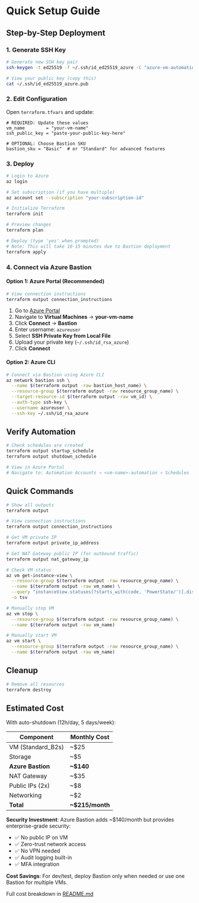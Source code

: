 # Quick Setup Guide

## Step-by-Step Deployment

### 1. Generate SSH Key

```bash
# Generate new SSH key pair
ssh-keygen -t ed25519 -f ~/.ssh/id_ed25519_azure -C "azure-vm-automation"

# View your public key (copy this)
cat ~/.ssh/id_ed25519_azure.pub
```

### 2. Edit Configuration

Open `terraform.tfvars` and update:

```hcl
# REQUIRED: Update these values
vm_name        = "your-vm-name"
ssh_public_key = "paste-your-public-key-here"

# OPTIONAL: Choose Bastion SKU
bastion_sku = "Basic"  # or "Standard" for advanced features
```

### 3. Deploy

```bash
# Login to Azure
az login

# Set subscription (if you have multiple)
az account set --subscription "your-subscription-id"

# Initialize Terraform
terraform init

# Preview changes
terraform plan

# Deploy (type 'yes' when prompted)
# Note: This will take 10-15 minutes due to Bastion deployment
terraform apply
```

### 4. Connect via Azure Bastion

#### Option 1: Azure Portal (Recommended)

```bash
# View connection instructions
terraform output connection_instructions
```

1. Go to [Azure Portal](https://portal.azure.com)
2. Navigate to **Virtual Machines** → **your-vm-name**
3. Click **Connect** → **Bastion**
4. Enter username: `azureuser`
5. Select **SSH Private Key from Local File**
6. Upload your private key (`~/.ssh/id_rsa_azure`)
7. Click **Connect**

#### Option 2: Azure CLI

```bash
# Connect via Bastion using Azure CLI
az network bastion ssh \
  --name $(terraform output -raw bastion_host_name) \
  --resource-group $(terraform output -raw resource_group_name) \
  --target-resource-id $(terraform output -raw vm_id) \
  --auth-type ssh-key \
  --username azureuser \
  --ssh-key ~/.ssh/id_rsa_azure
```

## Verify Automation

```bash
# Check schedules are created
terraform output startup_schedule
terraform output shutdown_schedule

# View in Azure Portal
# Navigate to: Automation Accounts → <vm-name>-automation → Schedules
```

## Quick Commands

```bash
# Show all outputs
terraform output

# View connection instructions
terraform output connection_instructions

# Get VM private IP
terraform output private_ip_address

# Get NAT Gateway public IP (for outbound traffic)
terraform output nat_gateway_ip

# Check VM status
az vm get-instance-view \
  --resource-group $(terraform output -raw resource_group_name) \
  --name $(terraform output -raw vm_name) \
  --query "instanceView.statuses[?starts_with(code, 'PowerState/')].displayStatus" \
  -o tsv

# Manually stop VM
az vm stop \
  --resource-group $(terraform output -raw resource_group_name) \
  --name $(terraform output -raw vm_name)

# Manually start VM
az vm start \
  --resource-group $(terraform output -raw resource_group_name) \
  --name $(terraform output -raw vm_name)
```

## Cleanup

```bash
# Remove all resources
terraform destroy
```

## Estimated Cost

With auto-shutdown (12h/day, 5 days/week):

| Component | Monthly Cost |
|-----------|--------------|
| VM (Standard_B2s) | ~$25 |
| Storage | ~$5 |
| **Azure Bastion** | **~$140** |
| NAT Gateway | ~$35 |
| Public IPs (2x) | ~$8 |
| Networking | ~$2 |
| **Total** | **~$215/month** |

**Security Investment**: Azure Bastion adds ~$140/month but provides enterprise-grade security:
- ✅ No public IP on VM
- ✅ Zero-trust network access
- ✅ No VPN needed
- ✅ Audit logging built-in
- ✅ MFA integration

**Cost Savings**: For dev/test, deploy Bastion only when needed or use one Bastion for multiple VMs.

Full cost breakdown in [README.md](README.md)
